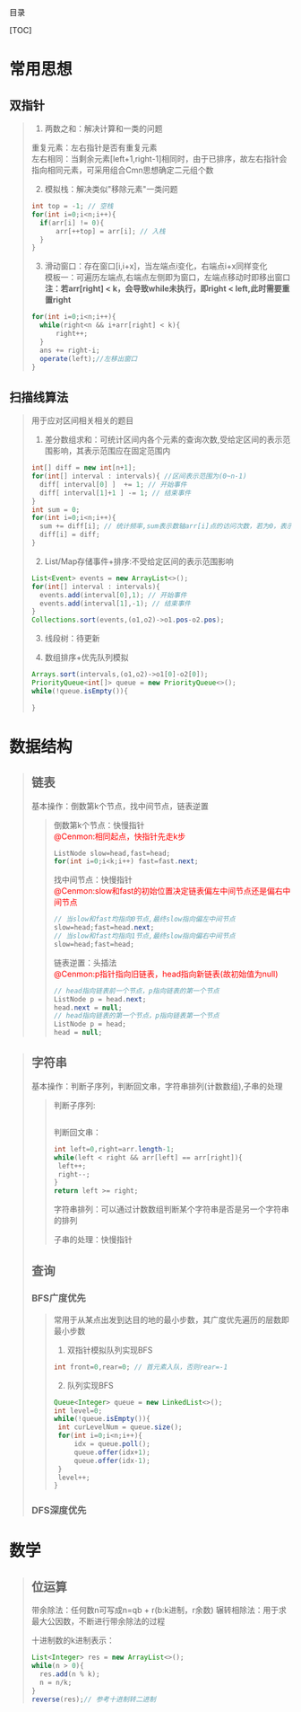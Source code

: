 目录  

[TOC]

# 常用思想
## 双指针
> 1. 两数之和：解决计算和一类的问题  
> 
> 	重复元素：左右指针是否有重复元素  
> 	左右相同：当剩余元素[left+1,right-1]相同时，由于已排序，故左右指针会指向相同元素，可采用组合Cmn思想确定二元组个数  
> 
> 2. 模拟栈：解决类似"移除元素"一类问题  
> ```java
> int top = -1; // 空栈
> for(int i=0;i<n;i++){
> 	if(arr[i] != 0){
> 		arr[++top] = arr[i]; // 入栈
> 	}
> }
> ```
> 
> 3. 滑动窗口：存在窗口[i,i+x]，当左端点i变化，右端点i+x同样变化  
> 模板一：可遍历左端点,右端点左侧即为窗口，左端点移动时即移出窗口  
> **注：若arr[right] < k，会导致while未执行，即right < left,此时需要重置right**
> ```java
> for(int i=0;i<n;i++){
> 	while(right<n && i+arr[right] < k){
> 		right++;
> 	}
> 	ans += right-i;
> 	operate(left);//左移出窗口
> }
> ```
## 扫描线算法
> 用于应对区间相关相关的题目  
> 1. 差分数组求和：可统计区间内各个元素的查询次数,受给定区间的表示范围影响，其表示范围应在固定范围内
> ```java
> int[] diff = new int[n+1];
> for(int[] interval : intervals){ //区间表示范围为(0~n-1)
> 	diff[ interval[0] ]  += 1; // 开始事件
> 	diff[ interval[1]+1 ] -= 1; // 结束事件
> }
> int sum = 0;
> for(int i=0;i<n;i++){
> 	sum += diff[i]; // 统计频率,sum表示数轴arr[i]点的访问次数，若为0，表示没有区间覆盖过
> 	diff[i] = diff;
> }
> ```
> 
> 2. List/Map存储事件+排序:不受给定区间的表示范围影响
> ```java
> List<Event> events = new ArrayList<>();
> for(int[] interval : intervals){
> 	events.add(interval[0],1); // 开始事件
> 	events.add(interval[1],-1); // 结束事件
> }
> Collections.sort(events,(o1,o2)->o1.pos-o2.pos);
> ```
> 
> 3. 线段树：待更新
> 
> 4. 数组排序+优先队列模拟
> ```java
> Arrays.sort(intervals,(o1,o2)->o1[0]-o2[0]);
> PriorityQueue<int[]> queue = new PriorityQueue<>();
> while(!queue.isEmpty()){
> 	
> }
> ```

# 数据结构
> ## 链表
>基本操作：倒数第k个节点，找中间节点，链表逆置
>> 倒数第k个节点：快慢指针  
>> <span style="color: red">@Cenmon:相同起点，快指针先走k步</span>
>> ```java
>> ListNode slow=head,fast=head;
>> for(int i=0;i<k;i++) fast=fast.next;
>> ```
>> 找中间节点：快慢指针  
>> <span style="color: red">@Cenmon:slow和fast的初始位置决定链表偏左中间节点还是偏右中间节点</span>
>> ```java
>> // 当slow和fast均指向0节点,最终slow指向偏左中间节点
>> slow=head;fast=head.next;
>> // 当slow和fast均指向1节点,最终slow指向偏右中间节点
>> slow=head;fast=head;
>> ```
>> 链表逆置：头插法  
>> <span style="color: red">@Cenmon:p指针指向旧链表，head指向新链表(故初始值为null)</span>
>> ```java
>> // head指向链表前一个节点，p指向链表的第一个节点
>> ListNode p = head.next;
>> head.next = null;
>> // head指向链表的第一个节点，p指向链表第一个节点
>> ListNode p = head;
>> head = null;
>> ```

>## 字符串
>基本操作：判断子序列，判断回文串，字符串排列(计数数组),子串的处理  
>>判断子序列:
>>```java
>>
>>```
>>
>>判断回文串：
>>```java
>>int left=0,right=arr.length-1;
>>while(left < right && arr[left] == arr[right]){
>>	left++;
>>	right--;
>>}
>>return left >= right;
>>```
>>
>>字符串排列：可以通过计数数组判断某个字符串是否是另一个字符串的排列  
>>
>>子串的处理：快慢指针
>>
>## 查询
>### BFS广度优先
>> 常用于从某点出发到达目的地的最小步数，其广度优先遍历的层数即最小步数  
>> 1. 双指针模拟队列实现BFS  
>> ```java
>> int front=0,rear=0; // 首元素入队，否则rear=-1
>> ```
>> 2. 队列实现BFS  
>> ```java
>> Queue<Integer> queue = new LinkedList<>();
>> int level=0;
>> while(!queue.isEmpty()){
>> 	int curLevelNum = queue.size();
>> 	for(int i=0;i<n;i++){
>> 		idx = queue.poll();
>> 		queue.offer(idx+1);
>> 		queue.offer(idx-1);
>> 	}
>> 	level++;
>> }
>> ```
> 
>### DFS深度优先

# 数学
> ## 位运算
> 
> 	带余除法：任何数n可写成n=qb + r(b:k进制，r余数)
> 	辗转相除法：用于求最大公因数，不断进行带余除法的过程
> 
> 十进制数的k进制表示：
> ```java
> List<Integer> res = new ArrayList<>();
> while(n > 0){
> 	res.add(n % k);
> 	n = n/k;
> }
> reverse(res);// 参考十进制转二进制
> ```